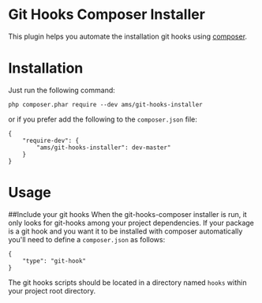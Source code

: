 Git Hooks Composer Installer
===========================
This plugin helps you automate the installation git hooks using [composer](https://github.com/composer/composer).

# Installation
Just run the following command:

    php composer.phar require --dev ams/git-hooks-installer

or if you prefer add the following to the `composer.json` file:

    {
        "require-dev": {
            "ams/git-hooks-installer": dev-master"
        }
    }

# Usage
##Include your git hooks
When the git-hooks-composer installer is run, it only looks for git-hooks among your project dependencies. If your package
is a git hook and you want it to be installed with composer automatically you'll need to define a `composer.json` as follows:

    {
        "type": "git-hook"
    }

The git hooks scripts should be located in a directory named `hooks` within your project root directory.